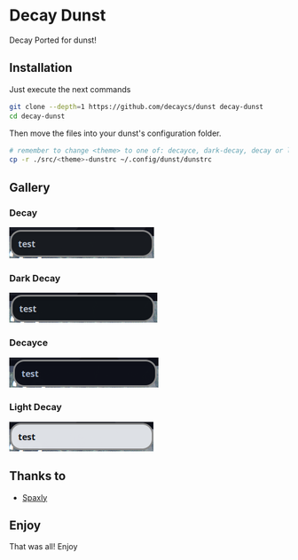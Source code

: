 # Decay Dunst

Decay Ported for dunst!

## Installation

Just execute the next commands

```sh
git clone --depth=1 https://github.com/decaycs/dunst decay-dunst
cd decay-dunst
```

Then move the files into your dunst's configuration folder.

```sh
# remember to change <theme> to one of: decayce, dark-decay, decay or light-decay
cp -r ./src/<theme>-dunstrc ~/.config/dunst/dunstrc
```

## Gallery

### Decay

![decay](./assets/decay.png)

### Dark Decay

![dark-decay](./assets/darkdecay.png)

### Decayce

![decayce](./assets/decayce.png)

### Light Decay

![light-decay](./assets/lightdecay.png)

## Thanks to

- [Spaxly](https://github.com/Spaxly)

## Enjoy

That was all! Enjoy
